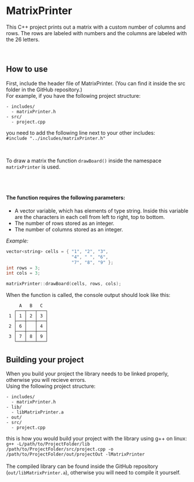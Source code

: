 # MatrixPrinter

This C++ project prints out a matrix with a custom number of columns and rows.
The rows are labeled with numbers and the columns are labeled with the 26 letters.

<br>

## How to use

First, include the header file of MatrixPrinter. (You can find it inside the src folder in the GitHub repository.)<br>
For example, if you have the following project structure:
```
- includes/
  - matrixPrinter.h
- src/
  - project.cpp
```
you need to add the following line next to your other includes:<br>
`#include "../includes/matrixPrinter.h"`

<br>

To draw a matrix the function `drawBoard()` inside the namespace `matrixPrinter` is used.

<br>
<br>

#### The function requires the following parameters:<br>

- A vector variable, which has elements of type string. Inside this variable are the characters in each cell from left to right, top to bottom.
- The number of rows stored as an integer.<br>
- The number of columns stored as an integer.<br>


*Example:*
```c++
vector<string> cells = { "1", "2", "3", 
                         "4", " ", "6",  
                         "7", "8", "9" };
int rows = 3;
int cols = 3;

matrixPrinter::drawBoard(cells, rows, cols);
```

When the function is called, the console output should look like this:
```
     A   B   C 
   ┌───┬───┬───┐
 1 │ 1 │ 2 │ 3 │
   ├───┼───┼───┤
 2 │ 6 │   │ 4 │
   ├───┼───┼───┤
 3 │ 7 │ 8 │ 9 │
   └───┴───┴───┘
```

## Building your project

When you build your project the library needs to be linked properly, otherwise you will recieve errors.<br>
Using the following project structure:
```
- includes/
  - matrixPrinter.h
- lib/
  - libMatrixPrinter.a
- out/
- src/
  - project.cpp
```
this is how you would build your project with the library using g++ on linux:<br>
`g++ -L/path/to/ProjectFolder/lib /path/to/ProjectFolder/src/project.cpp -o /path/to/ProjectFolder/out/projectOut -lMatrixPrinter`
<br><br>
The compiled library can be found inside the GitHub repository (`out/libMatrixPrinter.a`), otherwise you will need to compile it yourself.
